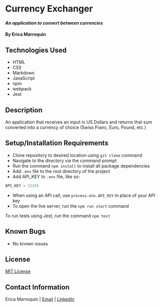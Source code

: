 # Currency Exchanger

#### _An application to convert between currencies_

#### By Erica Marroquin

## Technologies Used

* HTML
* CSS
* Markdown
* JavaScript
* npm
* webpack
* Jest

## Description

An application that receives an input in US Dollars and returns that sum converted into a currency of choice (Swiss Franc, Euro, Pound, etc.)

## Setup/Installation Requirements

* Clone repository to desired location using `git clone` command
* Navigate to the directory via the command prompt
* Run the command `npm install` to install all package dependencies
* Add `.env` file to the root directory of the project
* Add API_KEY to `.env` file, like so:
```javascript
API_KEY = 12345
```
* When using an API call, use `process.env.API_KEY` in place of your API key
* To open the live server, run the `npm run start` command

To run tests using Jest, run the command `npm test`

## Known Bugs

* No known issues

## License

[MIT License](https://opensource.org/licenses/MIT)

## Contact Information

Erica Marroquin | [Email](mailto:ericamarroquin03@gmail.com) | [LinkedIn](https://www.linkedin.com/in/erica-marroquin/)